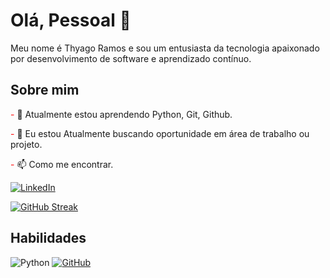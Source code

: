 # Olá, Pessoal 👋

Meu nome é Thyago Ramos e sou um entusiasta da tecnologia apaixonado por desenvolvimento de software e aprendizado contínuo.

## Sobre mim

<span style="color:red">-</span> 🌱 Atualmente estou aprendendo Python, Git, Github.

<span style="color:red">-</span> 💼 Eu estou Atualmente buscando oportunidade em área de trabalho ou projeto.

<span style="color:red">-</span> 📫 Como me encontrar.  

[![LinkedIn](https://img.shields.io/badge/LinkedIn-0077B5?style=for-the-badge&logo=linkedin&logoColor=white)](https://remotar.com.br/user-profile/thyago-ramos-da-silva)


[![GitHub Streak](https://streak-stats.demolab.com/?user=thyagocvaa&theme=bear&background=000&border=30A3DC&dates=FFF)](https://git.io/streak-stats)

## Habilidades 
![Python](https://img.shields.io/badge/Python-3670A0?style=for-the-badge&logo=python&logoColor=ffdd54) [![GitHub](https://img.shields.io/badge/GitHub-100000?style=for-the-badge&logo=github&logoColor=white)](https://github.com/thyagocvaa)


